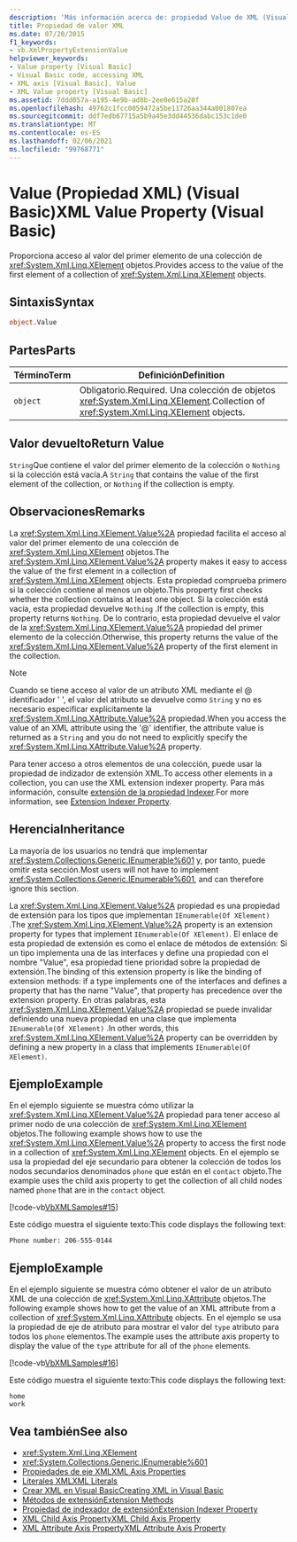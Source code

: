 ```yaml
---
description: 'Más información acerca de: propiedad Value de XML (Visual Basic)'
title: Propiedad de valor XML
ms.date: 07/20/2015
f1_keywords:
- vb.XmlPropertyExtensionValue
helpviewer_keywords:
- Value property [Visual Basic]
- Visual Basic code, accessing XML
- XML axis [Visual Basic], Value
- XML Value property [Visual Basic]
ms.assetid: 7ddd057a-a195-4e9b-ad8b-2ee0e615a20f
ms.openlocfilehash: 49762c1fcc0059472a5be11726aa344a001807ea
ms.sourcegitcommit: ddf7edb67715a5b9a45e3dd44536dabc153c1de0
ms.translationtype: MT
ms.contentlocale: es-ES
ms.lasthandoff: 02/06/2021
ms.locfileid: "99768771"
---
```

# <a name="xml-value-property-visual-basic"></a><span data-ttu-id="1bbbf-103">Value (Propiedad XML) (Visual Basic)</span><span class="sxs-lookup"><span data-stu-id="1bbbf-103">XML Value Property (Visual Basic)</span></span>

<span data-ttu-id="1bbbf-104">Proporciona acceso al valor del primer elemento de una colección de <xref:System.Xml.Linq.XElement> objetos.</span><span class="sxs-lookup"><span data-stu-id="1bbbf-104">Provides access to the value of the first element of a collection of <xref:System.Xml.Linq.XElement> objects.</span></span>

## <a name="syntax"></a><span data-ttu-id="1bbbf-105">Sintaxis</span><span class="sxs-lookup"><span data-stu-id="1bbbf-105">Syntax</span></span>

```vb
object.Value
```

## <a name="parts"></a><span data-ttu-id="1bbbf-106">Partes</span><span class="sxs-lookup"><span data-stu-id="1bbbf-106">Parts</span></span>

|<span data-ttu-id="1bbbf-107">Término</span><span class="sxs-lookup"><span data-stu-id="1bbbf-107">Term</span></span>|<span data-ttu-id="1bbbf-108">Definición</span><span class="sxs-lookup"><span data-stu-id="1bbbf-108">Definition</span></span>|  
|---|---|  
|`object`|<span data-ttu-id="1bbbf-109">Obligatorio.</span><span class="sxs-lookup"><span data-stu-id="1bbbf-109">Required.</span></span> <span data-ttu-id="1bbbf-110">Una colección de objetos <xref:System.Xml.Linq.XElement>.</span><span class="sxs-lookup"><span data-stu-id="1bbbf-110">Collection of <xref:System.Xml.Linq.XElement> objects.</span></span>|  

## <a name="return-value"></a><span data-ttu-id="1bbbf-111">Valor devuelto</span><span class="sxs-lookup"><span data-stu-id="1bbbf-111">Return Value</span></span>

 <span data-ttu-id="1bbbf-112">`String`Que contiene el valor del primer elemento de la colección o `Nothing` si la colección está vacía.</span><span class="sxs-lookup"><span data-stu-id="1bbbf-112">A `String` that contains the value of the first element of the collection, or `Nothing` if the collection is empty.</span></span>

## <a name="remarks"></a><span data-ttu-id="1bbbf-113">Observaciones</span><span class="sxs-lookup"><span data-stu-id="1bbbf-113">Remarks</span></span>

 <span data-ttu-id="1bbbf-114">La <xref:System.Xml.Linq.XElement.Value%2A> propiedad facilita el acceso al valor del primer elemento de una colección de <xref:System.Xml.Linq.XElement> objetos.</span><span class="sxs-lookup"><span data-stu-id="1bbbf-114">The <xref:System.Xml.Linq.XElement.Value%2A> property makes it easy to access the value of the first element in a collection of <xref:System.Xml.Linq.XElement> objects.</span></span> <span data-ttu-id="1bbbf-115">Esta propiedad comprueba primero si la colección contiene al menos un objeto.</span><span class="sxs-lookup"><span data-stu-id="1bbbf-115">This property first checks whether the collection contains at least one object.</span></span> <span data-ttu-id="1bbbf-116">Si la colección está vacía, esta propiedad devuelve `Nothing` .</span><span class="sxs-lookup"><span data-stu-id="1bbbf-116">If the collection is empty, this property returns `Nothing`.</span></span> <span data-ttu-id="1bbbf-117">De lo contrario, esta propiedad devuelve el valor de la <xref:System.Xml.Linq.XElement.Value%2A> propiedad del primer elemento de la colección.</span><span class="sxs-lookup"><span data-stu-id="1bbbf-117">Otherwise, this property returns the value of the <xref:System.Xml.Linq.XElement.Value%2A> property of the first element in the collection.</span></span>

> [!NOTE]
> <span data-ttu-id="1bbbf-118">Cuando se tiene acceso al valor de un atributo XML mediante el \@ identificador ' ', el valor del atributo se devuelve como `String` y no es necesario especificar explícitamente la <xref:System.Xml.Linq.XAttribute.Value%2A> propiedad.</span><span class="sxs-lookup"><span data-stu-id="1bbbf-118">When you access the value of an XML attribute using the '\@' identifier, the attribute value is returned as a `String` and you do not need to explicitly specify the <xref:System.Xml.Linq.XAttribute.Value%2A> property.</span></span>

 <span data-ttu-id="1bbbf-119">Para tener acceso a otros elementos de una colección, puede usar la propiedad de indizador de extensión XML.</span><span class="sxs-lookup"><span data-stu-id="1bbbf-119">To access other elements in a collection, you can use the XML extension indexer property.</span></span> <span data-ttu-id="1bbbf-120">Para más información, consulte [extensión de la propiedad Indexer](extension-indexer-property.md).</span><span class="sxs-lookup"><span data-stu-id="1bbbf-120">For more information, see [Extension Indexer Property](extension-indexer-property.md).</span></span>

## <a name="inheritance"></a><span data-ttu-id="1bbbf-121">Herencia</span><span class="sxs-lookup"><span data-stu-id="1bbbf-121">Inheritance</span></span>

 <span data-ttu-id="1bbbf-122">La mayoría de los usuarios no tendrá que implementar <xref:System.Collections.Generic.IEnumerable%601> y, por tanto, puede omitir esta sección.</span><span class="sxs-lookup"><span data-stu-id="1bbbf-122">Most users will not have to implement <xref:System.Collections.Generic.IEnumerable%601>, and can therefore ignore this section.</span></span>

 <span data-ttu-id="1bbbf-123">La <xref:System.Xml.Linq.XElement.Value%2A> propiedad es una propiedad de extensión para los tipos que implementan `IEnumerable(Of XElement)` .</span><span class="sxs-lookup"><span data-stu-id="1bbbf-123">The <xref:System.Xml.Linq.XElement.Value%2A> property is an extension property for types that implement `IEnumerable(Of XElement)`.</span></span> <span data-ttu-id="1bbbf-124">El enlace de esta propiedad de extensión es como el enlace de métodos de extensión: Si un tipo implementa una de las interfaces y define una propiedad con el nombre "Value", esa propiedad tiene prioridad sobre la propiedad de extensión.</span><span class="sxs-lookup"><span data-stu-id="1bbbf-124">The binding of this extension property is like the binding of extension methods: if a type implements one of the interfaces and defines a property that has the name "Value", that property has precedence over the extension property.</span></span> <span data-ttu-id="1bbbf-125">En otras palabras, esta <xref:System.Xml.Linq.XElement.Value%2A> propiedad se puede invalidar definiendo una nueva propiedad en una clase que implementa `IEnumerable(Of XElement)` .</span><span class="sxs-lookup"><span data-stu-id="1bbbf-125">In other words, this <xref:System.Xml.Linq.XElement.Value%2A> property can be overridden by defining a new property in a class that implements `IEnumerable(Of XElement)`.</span></span>

## <a name="example"></a><span data-ttu-id="1bbbf-126">Ejemplo</span><span class="sxs-lookup"><span data-stu-id="1bbbf-126">Example</span></span>

 <span data-ttu-id="1bbbf-127">En el ejemplo siguiente se muestra cómo utilizar la <xref:System.Xml.Linq.XElement.Value%2A> propiedad para tener acceso al primer nodo de una colección de <xref:System.Xml.Linq.XElement> objetos.</span><span class="sxs-lookup"><span data-stu-id="1bbbf-127">The following example shows how to use the <xref:System.Xml.Linq.XElement.Value%2A> property to access the first node in a collection of <xref:System.Xml.Linq.XElement> objects.</span></span> <span data-ttu-id="1bbbf-128">En el ejemplo se usa la propiedad del eje secundario para obtener la colección de todos los nodos secundarios denominados `phone` que están en el `contact` objeto.</span><span class="sxs-lookup"><span data-stu-id="1bbbf-128">The example uses the child axis property to get the collection of all child nodes named `phone` that are in the `contact` object.</span></span>

 [!code-vb[VbXMLSamples#15](~/samples/snippets/visualbasic/VS_Snippets_VBCSharp/VbXMLSamples/VB/XMLSamples7.vb#15)]

 <span data-ttu-id="1bbbf-129">Este código muestra el siguiente texto:</span><span class="sxs-lookup"><span data-stu-id="1bbbf-129">This code displays the following text:</span></span>

 `Phone number: 206-555-0144`

## <a name="example"></a><span data-ttu-id="1bbbf-130">Ejemplo</span><span class="sxs-lookup"><span data-stu-id="1bbbf-130">Example</span></span>

 <span data-ttu-id="1bbbf-131">En el ejemplo siguiente se muestra cómo obtener el valor de un atributo XML de una colección de <xref:System.Xml.Linq.XAttribute> objetos.</span><span class="sxs-lookup"><span data-stu-id="1bbbf-131">The following example shows how to get the value of an XML attribute from a collection of <xref:System.Xml.Linq.XAttribute> objects.</span></span> <span data-ttu-id="1bbbf-132">En el ejemplo se usa la propiedad de eje de atributo para mostrar el valor del `type` atributo para todos los `phone` elementos.</span><span class="sxs-lookup"><span data-stu-id="1bbbf-132">The example uses the attribute axis property to display the value of the `type` attribute for all of the `phone` elements.</span></span>

 [!code-vb[VbXMLSamples#16](~/samples/snippets/visualbasic/VS_Snippets_VBCSharp/VbXMLSamples/VB/XMLSamples7.vb#16)]

 <span data-ttu-id="1bbbf-133">Este código muestra el siguiente texto:</span><span class="sxs-lookup"><span data-stu-id="1bbbf-133">This code displays the following text:</span></span>

 ```console
 home
 work
```

## <a name="see-also"></a><span data-ttu-id="1bbbf-134">Vea también</span><span class="sxs-lookup"><span data-stu-id="1bbbf-134">See also</span></span>

- <xref:System.Xml.Linq.XElement>
- <xref:System.Collections.Generic.IEnumerable%601>
- [<span data-ttu-id="1bbbf-135">Propiedades de eje XML</span><span class="sxs-lookup"><span data-stu-id="1bbbf-135">XML Axis Properties</span></span>](index.md)
- [<span data-ttu-id="1bbbf-136">Literales XML</span><span class="sxs-lookup"><span data-stu-id="1bbbf-136">XML Literals</span></span>](../xml-literals/index.md)
- [<span data-ttu-id="1bbbf-137">Crear XML en Visual Basic</span><span class="sxs-lookup"><span data-stu-id="1bbbf-137">Creating XML in Visual Basic</span></span>](../../programming-guide/language-features/xml/creating-xml.md)
- [<span data-ttu-id="1bbbf-138">Métodos de extensión</span><span class="sxs-lookup"><span data-stu-id="1bbbf-138">Extension Methods</span></span>](../../programming-guide/language-features/procedures/extension-methods.md)
- [<span data-ttu-id="1bbbf-139">Propiedad de indexador de extensión</span><span class="sxs-lookup"><span data-stu-id="1bbbf-139">Extension Indexer Property</span></span>](extension-indexer-property.md)
- [<span data-ttu-id="1bbbf-140">XML Child Axis Property</span><span class="sxs-lookup"><span data-stu-id="1bbbf-140">XML Child Axis Property</span></span>](xml-child-axis-property.md)
- [<span data-ttu-id="1bbbf-141">XML Attribute Axis Property</span><span class="sxs-lookup"><span data-stu-id="1bbbf-141">XML Attribute Axis Property</span></span>](xml-attribute-axis-property.md)
